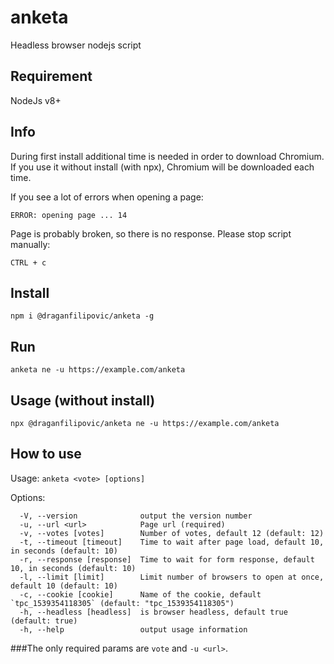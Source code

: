 # anketa
Headless browser nodejs script

## Requirement
NodeJs v8+

## Info
During first install additional time is needed in order to download Chromium.
If you use it without install (with npx), Chromium will be downloaded each time.

If you see a lot of errors when opening a page:
```
ERROR: opening page ... 14
```
Page is probably broken, so there is no response. Please stop script manually:
```
CTRL + c
```

## Install
```
npm i @draganfilipovic/anketa -g
```

## Run
```
anketa ne -u https://example.com/anketa
```

## Usage (without install)
```
npx @draganfilipovic/anketa ne -u https://example.com/anketa
```

## How to use
Usage: `anketa <vote> [options]`

Options:
```
  -V, --version              output the version number
  -u, --url <url>            Page url (required)
  -v, --votes [votes]        Number of votes, default 12 (default: 12)
  -t, --timeout [timeout]    Time to wait after page load, default 10, in seconds (default: 10)
  -r, --response [response]  Time to wait for form response, default 10, in seconds (default: 10)
  -l, --limit [limit]        Limit number of browsers to open at once, default 10 (default: 10)
  -c, --cookie [cookie]      Name of the cookie, default `tpc_1539354118305` (default: "tpc_1539354118305")
  -h, --headless [headless]  is browser headless, default true (default: true)
  -h, --help                 output usage information
```

###The only required params are `vote` and `-u <url>`.

